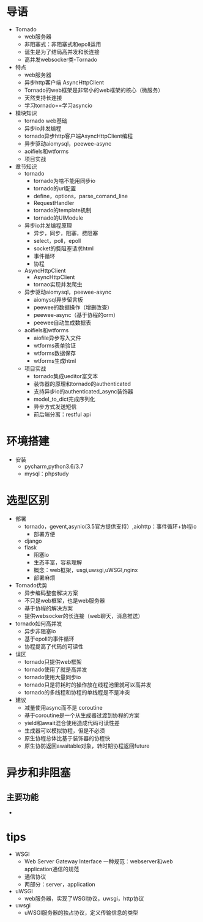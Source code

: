 # 导语
+ Tornado
	+	web服务器
	+	非阻塞式：非阻塞式和epoll运用
	+	诞生是为了结局高并发和长连接
	+	高并发websocker类-Tornado
+	特点
	+	web服务器
	+	异步http客户端 AsyncHttpClient
	+	Tornado的web框架是非常小的web框架的核心（微服务）
	+	天然支持长连接
	+	学习tornado==学习asyncio
+	模块知识
	+	tornado web基础
	+	异步io并发编程
	+	tornado异步http客户端AsyncHttpClient编程
	+	异步驱动aiomysql，peewee-async
	+	aoifiels和wtforms
	+	项目实战
+	章节知识
	+ tornado
		+	tornado为啥不能用同步io
		+	tornado的url配置
		+	define，options，parse_comand_line
		+	RequestHandler
		+	tornado的template机制
		+	tornado的UIModule
	+	异步io并发编程原理
		+	异步，同步，阻塞，费阻塞
		+	select，poll，epoll
		+	socket的费阻塞请求html
		+	事件循环
		+	协程
	+	AsyncHttpClient
		+	AsyncHttpClient
		+	tornao实现并发爬虫
	+	异步驱动aiomysql，peewee-async
		+	aiomysql异步留言板
		+	peewee的数据操作（增删改查）
		+	peewee-async（基于协程的orm）
		+	peewee自动生成数据表
	+	aoifiels和wtforms
		+	aiofile异步写入文件
		+	wtforms表单验证
		+	wtforms数据保存
		+	wtforms生成html
	+	项目实战
		+	tornado集成ueditor富文本
		+	装饰器的原理和tornado的authenticated
		+	支持异步io的authenticated_async装饰器
		+	model_to_dict完成序列化
		+	异步方式发送短信
		+	前后端分离：restful api
# 环境搭建
+	安装
	+	pycharm,python3.6/3.7
	+	mysql：phpstudy
# 选型区别
+	部署
	+	tornado，gevent,asynio(3.5官方提供支持）,aiohttp：事件循环+协程io
		+	部署方便
	+	django
	+	flask
		+	阻塞io
		+	生态丰富，容易理解
		+	概念：web框架，usgi,uwsgi,uWSGI,nginx
		+	部署麻烦
+	Tornado优势
	+	异步编码整套解决方案
	+	不只是web框架，也是web服务器
	+	基于协程的解决方案
	+	提供websocker的长连接（web聊天，消息推送）
+	tornado如何高并发
	+	异步非阻塞io
	+	基于epoll的事件循环
	+	协程提高了代码的可读性
+	误区
	+	tornado只提供web框架
	+	tornado使用了就是高并发
	+	tornado使用大量同步io
	+	tornado只是将耗时的操作放在线程池里就可以高并发
	+	tornado的多线程和协程的单线程是不是冲突
+	建议
	+	减量使用async而不是 coroutine
	+	基于coroutine是一个从生成器过渡到协程的方案
	+	yield和await混合使用造成代码可读性差
	+	生成器可以模拟协程，但是不必须
	+	原生协程总体比基于装饰器的协程快
	+	原生协防返回awaitable对象，转时期协程返回future
# 异步和非阻塞
## 主要功能
+	
# tips
+	WSGI
	+	Web Server Gateway Interface 一种规范：webserver和web application通信的规范
	+	通信协议
	+	两部分：server，application
+	uWSGI
	+	web服务器，实现了WSGI协议，uwsgi，http协议
+	uwsgi
	+	uWSGI服务器的独占协议，定义传输信息的类型